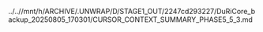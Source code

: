 ../..//mnt/h/ARCHIVE/.UNWRAP/D/STAGE1_OUT/2247cd293227/DuRiCore_backup_20250805_170301/CURSOR_CONTEXT_SUMMARY_PHASE5_5_3.md